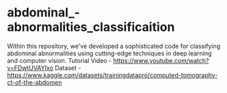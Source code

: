 # abdominal_-abnormalities_classificaition
Within this repository, we've developed a sophisticated code for classifying abdominal abnormalities using cutting-edge techniques in deep learning and computer vision.
Tutorial Video - https://www.youtube.com/watch?v=FDwtUVAYIxo
Dataset - https://www.kaggle.com/datasets/trainingdatapro/computed-tomography-ct-of-the-abdomen
